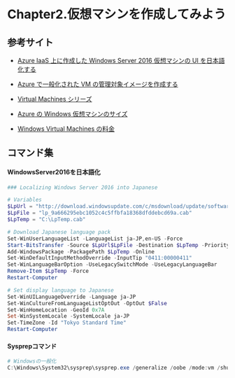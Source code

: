# Chapter2.仮想マシンを作成してみよう

## 参考サイト

- [Azure IaaS 上に作成した Windows Server 2016 仮想マシンの UI を日本語化する](https://kogelog.com/2016/10/18/20161018-01/)

- [Azure で一般化された VM の管理対象イメージを作成する](https://docs.microsoft.com/ja-jp/azure/virtual-machines/windows/capture-image-resource)

- [Virtual Machines シリーズ](https://azure.microsoft.com/ja-jp/pricing/details/virtual-machines/series/)

- [Azure の Windows 仮想マシンのサイズ](https://docs.microsoft.com/ja-jp/azure/virtual-machines/windows/sizes)

- [Windows Virtual Machines の料金](https://azure.microsoft.com/ja-jp/pricing/details/virtual-machines/windows/)

## コマンド集

#### WindowsServer2016を日本語化
```powershell
### Localizing Windows Server 2016 into Japanese

# Variables
$LpUrl = "http://download.windowsupdate.com/c/msdownload/update/software/updt/2016/09/"
$LpFile = "lp_9a666295ebc1052c4c5ffbfa18368dfddebcd69a.cab"
$LpTemp = "C:\LpTemp.cab"

# Download Japanese language pack
Set-WinUserLanguageList -LanguageList ja-JP,en-US -Force
Start-BitsTransfer -Source $LpUrl$LpFile -Destination $LpTemp -Priority High
Add-WindowsPackage -PackagePath $LpTemp -Online
Set-WinDefaultInputMethodOverride -InputTip "0411:00000411"
Set-WinLanguageBarOption -UseLegacySwitchMode -UseLegacyLanguageBar
Remove-Item $LpTemp -Force
Restart-Computer

# Set display language to Japanese
Set-WinUILanguageOverride -Language ja-JP
Set-WinCultureFromLanguageListOptOut -OptOut $False
Set-WinHomeLocation -GeoId 0x7A
Set-WinSystemLocale -SystemLocale ja-JP
Set-TimeZone -Id "Tokyo Standard Time"
Restart-Computer
```

#### Sysprepコマンド
```powershell
# Windowsの一般化
C:\Windows\System32\sysprep\sysprep.exe /generalize /oobe /mode:vm /shutdown
```